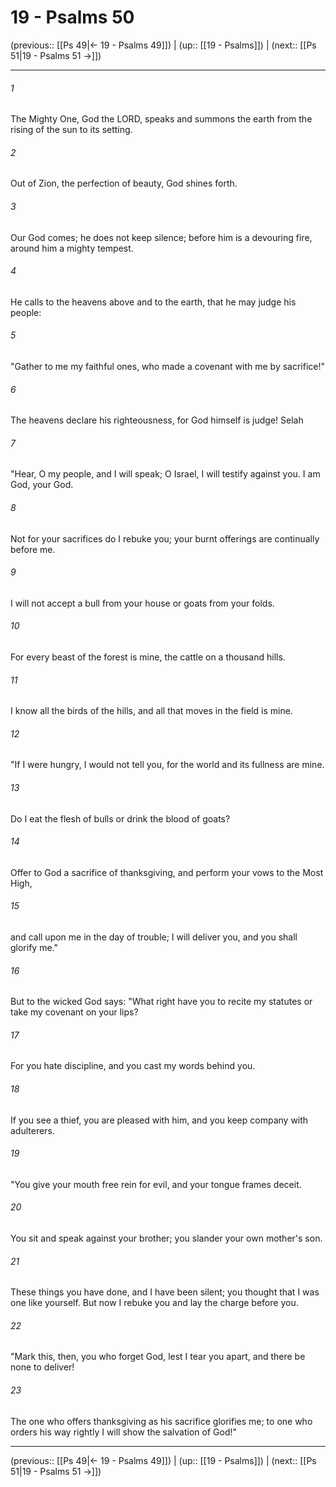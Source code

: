 # 19 - Psalms 50

(previous:: [[Ps 49|← 19 - Psalms 49]]) | (up:: [[19 - Psalms]]) | (next:: [[Ps 51|19 - Psalms 51 →]])

***


###### 1 
The Mighty One, God the LORD, speaks and summons the earth from the rising of the sun to its setting. 

###### 2 
Out of Zion, the perfection of beauty, God shines forth. 

###### 3 
Our God comes; he does not keep silence; before him is a devouring fire, around him a mighty tempest. 

###### 4 
He calls to the heavens above and to the earth, that he may judge his people: 

###### 5 
"Gather to me my faithful ones, who made a covenant with me by sacrifice!" 

###### 6 
The heavens declare his righteousness, for God himself is judge! Selah 

###### 7 
"Hear, O my people, and I will speak; O Israel, I will testify against you. I am God, your God. 

###### 8 
Not for your sacrifices do I rebuke you; your burnt offerings are continually before me. 

###### 9 
I will not accept a bull from your house or goats from your folds. 

###### 10 
For every beast of the forest is mine, the cattle on a thousand hills. 

###### 11 
I know all the birds of the hills, and all that moves in the field is mine. 

###### 12 
"If I were hungry, I would not tell you, for the world and its fullness are mine. 

###### 13 
Do I eat the flesh of bulls or drink the blood of goats? 

###### 14 
Offer to God a sacrifice of thanksgiving, and perform your vows to the Most High, 

###### 15 
and call upon me in the day of trouble; I will deliver you, and you shall glorify me." 

###### 16 
But to the wicked God says: "What right have you to recite my statutes or take my covenant on your lips? 

###### 17 
For you hate discipline, and you cast my words behind you. 

###### 18 
If you see a thief, you are pleased with him, and you keep company with adulterers. 

###### 19 
"You give your mouth free rein for evil, and your tongue frames deceit. 

###### 20 
You sit and speak against your brother; you slander your own mother's son. 

###### 21 
These things you have done, and I have been silent; you thought that I was one like yourself. But now I rebuke you and lay the charge before you. 

###### 22 
"Mark this, then, you who forget God, lest I tear you apart, and there be none to deliver! 

###### 23 
The one who offers thanksgiving as his sacrifice glorifies me; to one who orders his way rightly I will show the salvation of God!"

***

(previous:: [[Ps 49|← 19 - Psalms 49]]) | (up:: [[19 - Psalms]]) | (next:: [[Ps 51|19 - Psalms 51 →]])
